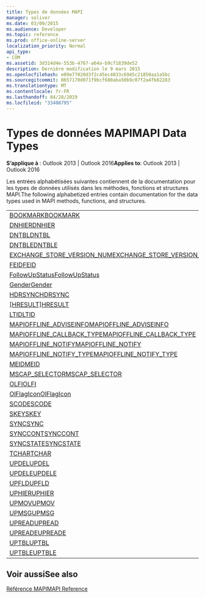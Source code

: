 ```yaml
---
title: Types de données MAPI
manager: soliver
ms.date: 03/09/2015
ms.audience: Developer
ms.topic: reference
ms.prod: office-online-server
localization_priority: Normal
api_type:
- COM
ms.assetid: 3d314d4e-553b-4767-a64a-b9cf1839de52
description: Dernière modification le 9 mars 2015
ms.openlocfilehash: e09e77020d3f2c45ec4033c6945c21850aa1a5bc
ms.sourcegitcommit: 8657170d071f9bcf680aba50b9c07f2a4fb82283
ms.translationtype: MT
ms.contentlocale: fr-FR
ms.lasthandoff: 04/28/2019
ms.locfileid: "33408795"
---
```

# <a name="mapi-data-types"></a><span data-ttu-id="a8b7f-103">Types de données MAPI</span><span class="sxs-lookup"><span data-stu-id="a8b7f-103">MAPI Data Types</span></span>

  
  
<span data-ttu-id="a8b7f-104">**S’applique à** : Outlook 2013 | Outlook 2016</span><span class="sxs-lookup"><span data-stu-id="a8b7f-104">**Applies to**: Outlook 2013 | Outlook 2016</span></span> 
  
<span data-ttu-id="a8b7f-105">Les entrées alphabétisées suivantes contiennent de la documentation pour les types de données utilisés dans les méthodes, fonctions et structures MAPI.</span><span class="sxs-lookup"><span data-stu-id="a8b7f-105">The following alphabetized entries contain documentation for the data types used in MAPI methods, functions, and structures.</span></span> 
  
||
|:-----|
|[<span data-ttu-id="a8b7f-106">BOOKMARK</span><span class="sxs-lookup"><span data-stu-id="a8b7f-106">BOOKMARK</span></span>](bookmark.md) <br/> |
|[<span data-ttu-id="a8b7f-107">DNHIER</span><span class="sxs-lookup"><span data-stu-id="a8b7f-107">DNHIER</span></span>](dnhier.md) <br/> |
|[<span data-ttu-id="a8b7f-108">DNTBL</span><span class="sxs-lookup"><span data-stu-id="a8b7f-108">DNTBL</span></span>](dntbl.md) <br/> |
|[<span data-ttu-id="a8b7f-109">DNTBLE</span><span class="sxs-lookup"><span data-stu-id="a8b7f-109">DNTBLE</span></span>](dntble.md) <br/> |
|[<span data-ttu-id="a8b7f-110">EXCHANGE_STORE_VERSION_NUM</span><span class="sxs-lookup"><span data-stu-id="a8b7f-110">EXCHANGE_STORE_VERSION_NUM</span></span>](exchange_store_version_num.md) <br/> |
|[<span data-ttu-id="a8b7f-111">FEID</span><span class="sxs-lookup"><span data-stu-id="a8b7f-111">FEID</span></span>](feid.md) <br/> |
|[<span data-ttu-id="a8b7f-112">FollowUpStatus</span><span class="sxs-lookup"><span data-stu-id="a8b7f-112">FollowUpStatus</span></span>](followupstatus.md) <br/> |
|[<span data-ttu-id="a8b7f-113">Gender</span><span class="sxs-lookup"><span data-stu-id="a8b7f-113">Gender</span></span>](gender.md) <br/> |
|[<span data-ttu-id="a8b7f-114">HDRSYNC</span><span class="sxs-lookup"><span data-stu-id="a8b7f-114">HDRSYNC</span></span>](hdrsync.md) <br/> |
|<span data-ttu-id="a8b7f-115">[[HRESULT]](hresult.md)</span><span class="sxs-lookup"><span data-stu-id="a8b7f-115">[HRESULT](hresult.md)</span></span> <br/> |
|[<span data-ttu-id="a8b7f-116">LTID</span><span class="sxs-lookup"><span data-stu-id="a8b7f-116">LTID</span></span>](ltid.md) <br/> |
|[<span data-ttu-id="a8b7f-117">MAPIOFFLINE_ADVISEINFO</span><span class="sxs-lookup"><span data-stu-id="a8b7f-117">MAPIOFFLINE_ADVISEINFO</span></span>](mapioffline_adviseinfo.md) <br/> |
|[<span data-ttu-id="a8b7f-118">MAPIOFFLINE_CALLBACK_TYPE</span><span class="sxs-lookup"><span data-stu-id="a8b7f-118">MAPIOFFLINE_CALLBACK_TYPE</span></span>](mapioffline_callback_type.md) <br/> |
|[<span data-ttu-id="a8b7f-119">MAPIOFFLINE_NOTIFY</span><span class="sxs-lookup"><span data-stu-id="a8b7f-119">MAPIOFFLINE_NOTIFY</span></span>](mapioffline_notify.md) <br/> |
|[<span data-ttu-id="a8b7f-120">MAPIOFFLINE_NOTIFY_TYPE</span><span class="sxs-lookup"><span data-stu-id="a8b7f-120">MAPIOFFLINE_NOTIFY_TYPE</span></span>](mapioffline_notify_type.md) <br/> |
|[<span data-ttu-id="a8b7f-121">MEID</span><span class="sxs-lookup"><span data-stu-id="a8b7f-121">MEID</span></span>](meid.md) <br/> |
|[<span data-ttu-id="a8b7f-122">MSCAP_SELECTOR</span><span class="sxs-lookup"><span data-stu-id="a8b7f-122">MSCAP_SELECTOR</span></span>](mscap_selector.md) <br/> |
|[<span data-ttu-id="a8b7f-123">OLFI</span><span class="sxs-lookup"><span data-stu-id="a8b7f-123">OLFI</span></span>](olfi.md) <br/> |
|[<span data-ttu-id="a8b7f-124">OlFlagIcon</span><span class="sxs-lookup"><span data-stu-id="a8b7f-124">OlFlagIcon</span></span>](olflagicon.md) <br/> |
|[<span data-ttu-id="a8b7f-125">SCODE</span><span class="sxs-lookup"><span data-stu-id="a8b7f-125">SCODE</span></span>](scode.md) <br/> |
|[<span data-ttu-id="a8b7f-126">SKEY</span><span class="sxs-lookup"><span data-stu-id="a8b7f-126">SKEY</span></span>](skey.md) <br/> |
|[<span data-ttu-id="a8b7f-127">SYNC</span><span class="sxs-lookup"><span data-stu-id="a8b7f-127">SYNC</span></span>](sync.md) <br/> |
|[<span data-ttu-id="a8b7f-128">SYNCCONT</span><span class="sxs-lookup"><span data-stu-id="a8b7f-128">SYNCCONT</span></span>](synccont.md) <br/> |
|[<span data-ttu-id="a8b7f-129">SYNCSTATE</span><span class="sxs-lookup"><span data-stu-id="a8b7f-129">SYNCSTATE</span></span>](syncstate.md) <br/> |
|[<span data-ttu-id="a8b7f-130">TCHAR</span><span class="sxs-lookup"><span data-stu-id="a8b7f-130">TCHAR</span></span>](tchar.md) <br/> |
|[<span data-ttu-id="a8b7f-131">UPDEL</span><span class="sxs-lookup"><span data-stu-id="a8b7f-131">UPDEL</span></span>](updel.md) <br/> |
|[<span data-ttu-id="a8b7f-132">UPDELE</span><span class="sxs-lookup"><span data-stu-id="a8b7f-132">UPDELE</span></span>](updele.md) <br/> |
|[<span data-ttu-id="a8b7f-133">UPFLD</span><span class="sxs-lookup"><span data-stu-id="a8b7f-133">UPFLD</span></span>](upfld.md) <br/> |
|[<span data-ttu-id="a8b7f-134">UPHIER</span><span class="sxs-lookup"><span data-stu-id="a8b7f-134">UPHIER</span></span>](uphier.md) <br/> |
|[<span data-ttu-id="a8b7f-135">UPMOV</span><span class="sxs-lookup"><span data-stu-id="a8b7f-135">UPMOV</span></span>](upmov.md) <br/> |
|[<span data-ttu-id="a8b7f-136">UPMSG</span><span class="sxs-lookup"><span data-stu-id="a8b7f-136">UPMSG</span></span>](upmsg.md) <br/> |
|[<span data-ttu-id="a8b7f-137">UPREAD</span><span class="sxs-lookup"><span data-stu-id="a8b7f-137">UPREAD</span></span>](upread.md) <br/> |
|[<span data-ttu-id="a8b7f-138">UPREADE</span><span class="sxs-lookup"><span data-stu-id="a8b7f-138">UPREADE</span></span>](upreade.md) <br/> |
|[<span data-ttu-id="a8b7f-139">UPTBL</span><span class="sxs-lookup"><span data-stu-id="a8b7f-139">UPTBL</span></span>](uptbl.md) <br/> |
|[<span data-ttu-id="a8b7f-140">UPTBLE</span><span class="sxs-lookup"><span data-stu-id="a8b7f-140">UPTBLE</span></span>](uptble.md) <br/> |
   
## <a name="see-also"></a><span data-ttu-id="a8b7f-141">Voir aussi</span><span class="sxs-lookup"><span data-stu-id="a8b7f-141">See also</span></span>



[<span data-ttu-id="a8b7f-142">Référence MAPI</span><span class="sxs-lookup"><span data-stu-id="a8b7f-142">MAPI Reference</span></span>](mapi-reference.md)

